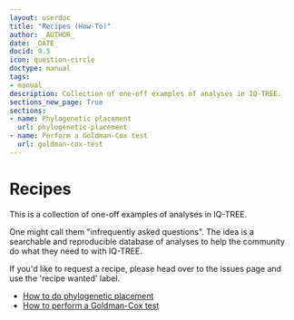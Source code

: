 ```yaml
---
layout: userdoc
title: "Recipes (How-To)"
author: _AUTHOR_
date: _DATE_
docid: 9.5
icon: question-circle
doctype: manual
tags:
- manual
description: Collection of one-off examples of analyses in IQ-TREE.
sections_new_page: True
sections:
- name: Phylogenetic placement
  url: phylogenetic-placement
- name: Perform a Goldman-Cox test 
  url: goldman-cox-test
---
```


# Recipes

This is a collection of one-off examples of analyses in IQ-TREE. 
<!--more-->
One might call them "infrequently asked questions". The idea is a searchable and 
reproducible database of analyses to help the community do what they need to with IQ-TREE.

If you'd like to request a recipe, please head over to the issues page and 
use the 'recipe wanted' label.

* [How to do phylogenetic placement](phylogenetic-placement)
* [How to perform a Goldman-Cox test](goldman-cox-test)
